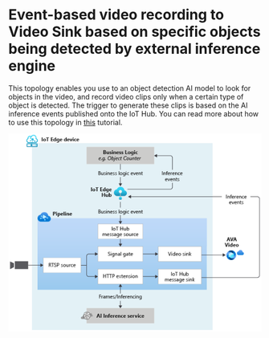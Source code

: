 # Event-based video recording to Video Sink based on specific objects being detected by external inference engine

This topology enables you use to an object detection AI model to look for objects in the video, and record video clips only when a certain type of object is detected. The trigger to generate these clips is based on the AI inference events published onto the IoT Hub. You can read more about how to use this topology in [this](https://docs.microsoft.com/azure/azure-video-analyzer/video-analyzer-docs/event-based-video-recording-tutorial) tutorial.
<br>
<p align="center">
  <img src="./topology.png" title="Event-based video recording to Video Sink based on specific objects being detected by external inference engine"/>
</p>
<br>
